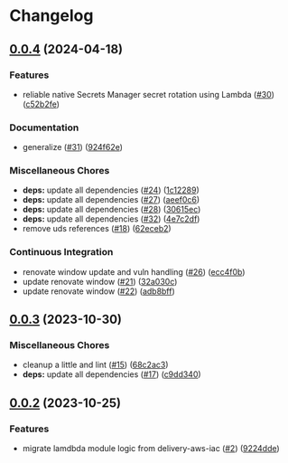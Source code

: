 # Changelog

## [0.0.4](https://github.com/defenseunicorns/terraform-aws-lambda/compare/v0.0.3...v0.0.4) (2024-04-18)


### Features

* reliable native Secrets Manager secret rotation using Lambda ([#30](https://github.com/defenseunicorns/terraform-aws-lambda/issues/30)) ([c52b2fe](https://github.com/defenseunicorns/terraform-aws-lambda/commit/c52b2fea738c979ba7e0fff9fba5c21a31188ba7))


### Documentation

* generalize ([#31](https://github.com/defenseunicorns/terraform-aws-lambda/issues/31)) ([924f62e](https://github.com/defenseunicorns/terraform-aws-lambda/commit/924f62e0d746adf9db0ee8e03799be7a4580fd40))


### Miscellaneous Chores

* **deps:** update all dependencies ([#24](https://github.com/defenseunicorns/terraform-aws-lambda/issues/24)) ([1c12289](https://github.com/defenseunicorns/terraform-aws-lambda/commit/1c122898fbf4faefbfca5e2aeecdde8503d68fc6))
* **deps:** update all dependencies ([#27](https://github.com/defenseunicorns/terraform-aws-lambda/issues/27)) ([aeef0c6](https://github.com/defenseunicorns/terraform-aws-lambda/commit/aeef0c627693c49aaf92ee4dca93ba66b6aed0dd))
* **deps:** update all dependencies ([#28](https://github.com/defenseunicorns/terraform-aws-lambda/issues/28)) ([30615ec](https://github.com/defenseunicorns/terraform-aws-lambda/commit/30615ece53533b86886a156602c741a040a372b0))
* **deps:** update all dependencies ([#32](https://github.com/defenseunicorns/terraform-aws-lambda/issues/32)) ([4e7c2df](https://github.com/defenseunicorns/terraform-aws-lambda/commit/4e7c2df169e011ed86e2b7330d01f96948a62ab0))
* remove uds references ([#18](https://github.com/defenseunicorns/terraform-aws-lambda/issues/18)) ([62eceb2](https://github.com/defenseunicorns/terraform-aws-lambda/commit/62eceb233978f7f2a3420c4727a511db6be8e632))


### Continuous Integration

* renovate window update and vuln handling ([#26](https://github.com/defenseunicorns/terraform-aws-lambda/issues/26)) ([ecc4f0b](https://github.com/defenseunicorns/terraform-aws-lambda/commit/ecc4f0bffd11e09e1e70000cb108602f138bc3b5))
* update renovate window ([#21](https://github.com/defenseunicorns/terraform-aws-lambda/issues/21)) ([32a030c](https://github.com/defenseunicorns/terraform-aws-lambda/commit/32a030c74515b9c26161402feaed3b0a37b75252))
* update renovate window ([#22](https://github.com/defenseunicorns/terraform-aws-lambda/issues/22)) ([adb8bff](https://github.com/defenseunicorns/terraform-aws-lambda/commit/adb8bffae9edb32a160bfe6630c6375d04a37216))

## [0.0.3](https://github.com/defenseunicorns/terraform-aws-lambda/compare/v0.0.2...v0.0.3) (2023-10-30)


### Miscellaneous Chores

* cleanup a little and lint ([#15](https://github.com/defenseunicorns/terraform-aws-lambda/issues/15)) ([68c2ac3](https://github.com/defenseunicorns/terraform-aws-lambda/commit/68c2ac37c4d89ce06f360222b8ba57fcdc0a3a56))
* **deps:** update all dependencies ([#17](https://github.com/defenseunicorns/terraform-aws-lambda/issues/17)) ([c9dd340](https://github.com/defenseunicorns/terraform-aws-lambda/commit/c9dd340c65e269290d2938f30e73b5b9b05d6f52))

## [0.0.2](https://github.com/defenseunicorns/terraform-aws-lambda/compare/v0.0.1...v0.0.2) (2023-10-25)


### Features

* migrate lamdbda module logic from delivery-aws-iac ([#2](https://github.com/defenseunicorns/terraform-aws-lambda/issues/2)) ([9224dde](https://github.com/defenseunicorns/terraform-aws-lambda/commit/9224ddeb170b2cc2f66b7f9f081a873f133d2826))
